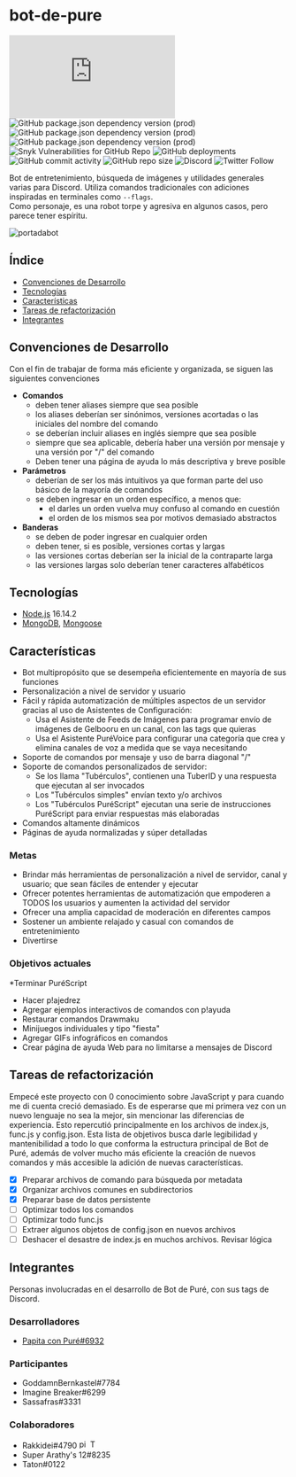 # bot-de-pure
![GitHub package.json dependency version (prod)](https://img.shields.io/github/package-json/dependency-version/PapitaConPure/bot-de-pure/discord.js)
![GitHub package.json dependency version (prod)](https://img.shields.io/github/package-json/dependency-version/PapitaConPure/bot-de-pure/mongoose)
![GitHub package.json dependency version (prod)](https://img.shields.io/github/package-json/dependency-version/PapitaConPure/bot-de-pure/pm2)
![GitHub package.json dependency version (prod)](https://img.shields.io/github/package-json/dependency-version/PapitaConPure/bot-de-pure/canvas)
![Snyk Vulnerabilities for GitHub Repo](https://img.shields.io/snyk/vulnerabilities/github/PapitaConPure/bot-de-pure)
![GitHub deployments](https://img.shields.io/github/deployments/PapitaConPure/bot-de-pure/bot-de-pure?logo=GitHub)
![GitHub commit activity](https://img.shields.io/github/commit-activity/m/PapitaConPure/bot-de-pure)
![GitHub repo size](https://img.shields.io/github/repo-size/PapitaConPure/bot-de-pure)
![Discord](https://img.shields.io/discord/654471968200065034?color=%235865F2&logo=Discord&label=Hourai%20Doll&logoColor=%23fff?link=https://discord.gg/3s4NyQRsPN)
![Twitter Follow](https://img.shields.io/twitter/follow/PapitaPure?label=%40PapitaPure&style=social?link=https://twitter.com/PapitaPure)

Bot de entretenimiento, búsqueda de imágenes y utilidades generales varias para Discord. Utiliza comandos tradicionales con adiciones inspiradas en terminales como <code>--flags</code>.<br>
Como personaje, es una robot torpe y agresiva en algunos casos, pero parece tener espíritu.

![portadabot](https://i.imgur.com/oVC8pMV.png)

## Índice
* [Convenciones de Desarrollo](#convenciones-de-desarrollo)
* [Tecnologías](#tecnologías)
* [Características](#características)
* [Tareas de refactorización](#tareas-de-refactorización)
* [Integrantes](#integrantes)

## Convenciones de Desarrollo
Con el fin de trabajar de forma más eficiente y organizada, se siguen las siguientes convenciones
* **Comandos**
  - deben tener aliases siempre que sea posible
  - los aliases deberían ser sinónimos, versiones acortadas o las iniciales del nombre del comando
  - se deberían incluir aliases en inglés siempre que sea posible
  - siempre que sea aplicable, debería haber una versión por mensaje y una versión por "/" del comando
  - Deben tener una página de ayuda lo más descriptiva y breve posible
* **Parámetros**
  - deberían de ser los más intuitivos ya que forman parte del uso básico de la mayoría de comandos
  - se deben ingresar en un orden específico, a menos que:
    - el darles un orden vuelva muy confuso al comando en cuestión
    - el orden de los mismos sea por motivos demasiado abstractos
* **Banderas**
  - se deben de poder ingresar en cualquier orden
  - deben tener, si es posible, versiones cortas y largas
  - las versiones cortas deberían ser la inicial de la contraparte larga
  - las versiones largas solo deberían tener caracteres alfabéticos

## Tecnologías
* [Node.js](https://nodejs.org) 16.14.2
* [MongoDB](https://nodejs.org), [Mongoose](https://github.com/Automattic/mongoose)

## Características
* Bot multipropósito que se desempeña eficientemente en mayoría de sus funciones
* Personalización a nivel de servidor y usuario
* Fácil y rápida automatización de múltiples aspectos de un servidor gracias al uso de Asistentes de Configuración:
  - Usa el Asistente de Feeds de Imágenes para programar envío de imágenes de Gelbooru en un canal, con las tags que quieras
  - Usa el Asistente PuréVoice para configurar una categoría que crea y elimina canales de voz a medida que se vaya necesitando
* Soporte de comandos por mensaje y uso de barra diagonal "/"
* Soporte de comandos personalizados de servidor:
  - Se los llama "Tubérculos", contienen una TuberID y una respuesta que ejecutan al ser invocados
  - Los "Tubérculos simples" envían texto y/o archivos
  - Los "Tubérculos PuréScript" ejecutan una serie de instrucciones PuréScript para enviar respuestas más elaboradas
* Comandos altamente dinámicos
* Páginas de ayuda normalizadas y súper detalladas
### Metas
* Brindar más herramientas de personalización a nivel de servidor, canal y usuario; que sean fáciles de entender y ejecutar
* Ofrecer potentes herramientas de automatización que empoderen a TODOS los usuarios y aumenten la actividad del servidor
* Ofrecer una amplia capacidad de moderación en diferentes campos
* Sostener un ambiente relajado y casual con comandos de entretenimiento
* Divertirse
### Objetivos actuales
*Terminar PuréScript
* Hacer p!ajedrez
* Agregar ejemplos interactivos de comandos con p!ayuda
* Restaurar comandos Drawmaku
* Minijuegos individuales y tipo "fiesta"
* Agregar GIFs infográficos en comandos
* Crear página de ayuda Web para no limitarse a mensajes de Discord

## Tareas de refactorización
Empecé este proyecto con 0 conocimiento sobre JavaScript y para cuando me di cuenta creció demasiado.
Es de esperarse que mi primera vez con un nuevo lenguaje no sea la mejor, sin mencionar las diferencias de experiencia. Esto repercutió principalmente en los archivos de index.js, func.js y config.json.
Esta lista de objetivos busca darle legibilidad y mantenibilidad a todo lo que conforma la estructura principal de Bot de Puré, además de volver mucho más eficiente la creación de nuevos comandos y más accesible la adición de nuevas características.
- [x] Preparar archivos de comando para búsqueda por metadata
- [x] Organizar archivos comunes en subdirectorios
- [x] Preparar base de datos persistente
- [ ] Optimizar todos los comandos
- [ ] Optimizar todo func.js
- [ ] Extraer algunos objetos de config.json en nuevos archivos
- [ ] Deshacer el desastre de index.js en muchos archivos. Revisar lógica

## Integrantes
Personas involucradas en el desarrollo de Bot de Puré, con sus tags de Discord.
### Desarrolladores
* [Papita con Puré#6932](https://github.com/PapitaConPure)
### Participantes
* GoddamnBernkastel#7784
* Imagine Breaker#6299
* Sassafras#3331
### Colaboradores
* Rakkidei#4790 <a href="https://www.pixiv.net/en/users/58442175"><img title="pixiv" src="https://static-s.aa-cdn.net/img/ios/337248563/2489b082849b6de4e4ebd8992f788952?v=1" width=16px height=16px></a> <a href="https://twitter.com/rakkidei"><img title="Twitter" src="https://companiesmarketcap.com/img/company-logos/256/TWTR.png" width=16px height=16px></a>
* Super Arathy's 12#8235
* Taton#0122